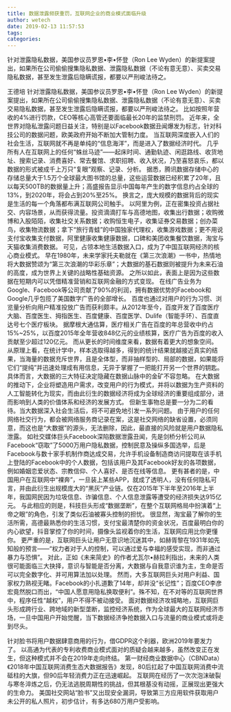 ```yaml
---
title: 数据泄露频获重罚，互联网企业的商业模式面临升级
author: wetech
date: 2019-02-13 11:57:53
tags: 
categories: 
---
```

针对泄露隐私数据，美国参议员罗恩•李•怀登（Ron Lee Wyden）的新提案提出，如果所在公司偷偷搜集隐私数据、泄露隐私数据（不论有意无意）、买卖交易隐私数据，甚至发生泄露后隐瞒谎报，都要以严刑峻法待之。
<!-- more -->
王德培 
针对泄露隐私数据，美国参议员罗恩•李•怀登（Ron Lee Wyden）的新提案提出，如果所在公司偷偷搜集隐私数据、泄露隐私数据（不论有意无意）、买卖交易隐私数据，甚至发生泄露后隐瞒谎报，都要以严刑峻法待之。
比如按照年营收的4%进行罚款，CEO等核心高管还要面临最长20年的监禁刑罚。
近年来，全世界对隐私泄露问题日益关注，特别是以Facebook数据丑闻爆发为标志，针对科技公司的数据问题，欧美政府开始不断加大管制力度。
当互联网深度嵌入人们的社会生活，互联网就不再是单纯的“信息海洋”，而是进入了数据经济时代。
几乎所有人在互联网上的任何“蛛丝马迹”——起床时间、通勤轨迹、闲逛路线、收货地址、搜索记录、消费喜好、常去餐馆、求职招聘、收入状况，乃至喜怒哀乐，都以数据的形式被成千上万只“复眼”观察、记录、分析。
据悉，腾讯数据存储中心的存储总量大于1.5万个全球最大图书馆的总量，这些运营数据已经积累了20年，且以每天500TB的数据量上升；高盛报告显示中国每年产生的数字信息约占全球的13%，到2020年，将会占到20%至25%。
换言之，庞大规模的数据背后的现实是生活的每一个角落都布满互联网公司触手。
以阿里为例，正在密集投资占据社交、内容场景，从而获得流量。投资滴滴打车与高德地图，收集出行数据；收购微博和入股陌陌，收集社交关系数据；收购恒生电子，收集证券交易数据；创办菜鸟，收集物流数据；拿下“旅行青蛙”的中国独家代理权，收集游戏数据；更不用说支付宝收集支付数据，阿里健康收集健康数据，口碑和美团收集餐饮数据，淘宝与天猫收集消费数据。
可见，占领本地生活数据入口，成为了中国互联网经济的核心商业模式。
早在1980年，未来学家托夫勒就在《第三次浪潮》一书中，热情地将大数据赞颂为“第三次浪潮的华彩乐章”；大数据的基石数据则被提升为未来石油的高度，成为世界上关键的战略性基础资源。
之所以如此，表面上是因为这些数据在短期内可以凭借精准营销和互联网金融的方式变现。
在线广告业务为Google、Facebook等公司贡献了90%的利润，拥有数据优势的Facebook和 Google几乎包揽了美国数字广告的全部增长。
百度也通过对用户的行为习惯、浏览量分析向用户精准投放广告而获利颇丰。从2012年至今，百度开发了百度医疗大脑、百度医生、拇指医生、百度健康、百度医学、Dulife（智能手环）、百度直达号七个医疗板块。
据摩根大通估算，医疗相关广告在百度的年总营收中约占15%~25%，以百度2015年全年营收848亿元的业绩核算，医疗广告为百度的收入贡献至少超过120亿元。
而从更长的时间维度来看，数据有着更大的想象空间。
从原理上看，在统计学中，样本选取得越多，得到的统计结果就越接近真实的结果，当海量的数据充斥世界，且是全体型，而非抽样型的、局部的数据，如果能将它们“提纯”并迅速处理成有用信息，无异于掌握了一把能打开另一个世界的钥匙。
具体而言，大数据的三大特征决定隐藏在数据山脉中的金矿不容忽略。
在大数据的推动下，企业将塑造用户需求，改变用户的行为模式，并将以数据为生产资料的人工智能转化为现实，而由此衍生的数据经济将成为全球经济的重要组成部分，进而影响到人类的价值体系和经济的发展方式。
但新生事物总是要一分为二的看待。当大数据深入社会生活后，将不可避免地引发一系列问题。
由于用户的任何网络社交行为，都会被网络服务商记录在案，这是社交网络的缺省设置，必须同意，而这也是“大数据”的源头，无法删除，因此，最直接的风险就是用户数据隐私泄露。
如社交媒体巨头Facebook深陷数据泄露丑闻，先是剑桥分析公司从Facebook“窃取”了5000万用户隐私数据，控制民意及操纵多国选举，后是Facebook与数十家手机制作商达成交易，允许手机设备制造商访问提取在该手机上登陆的Facebook中的个人数据，包括该用户及其Facebook好友的各项数据，例如婚姻恋爱状态、宗教信仰、个人喜好、是否在线等信息。
更有甚者的是，中国用户在互联网中“裸奔”，一旦装上某些APP，就成了透明人，没有任何隐私可言，并由此衍生出规模庞大的“黑灰”产业链。仅在2015年下半年至2016年上半年，我国网民因为垃圾信息、诈骗信息、个人信息泄露等遭受的经济损失达915亿元。
与此相应的则是，科技巨头形成“数据垄断”，在整个互联网格局中扮演着“上帝之眼”的角色，引发了类似石油被寡头控制的担忧。
很显然，淘宝最了解你的生活所需，高德最熟悉你的生活习惯，支付宝最清楚你的资金状况，百度最明白你的内心欲望，抖音掌控了你的时间，摄像头监视着你的生活，互联网应用比你更懂你。
更严重的是，互联网巨头让用户无意识地沉迷其中，如赫胥黎在1931年如先知般的预言——“权力者对于人的控制，可以通过爱与幸福的感受实现，而非通过暴力与恐惧”。
对此，正如《未来简史》的作者尤瓦尔•赫拉利指出，未来的人类很可能面临三大抉择，意识与智能是否分离，大数据与自我意识谁为主，生命是否可以完全数字化、并可用算法加以处理。
然而，大多互联网巨头对用户利益、国家权力熟视无睹。Facebook的小扎道歉了14年，却并没“长记性”；百度CEO李彦宏竟然脱口而出，“中国人愿意用隐私换取便利”。殊不知，在不对等的互联网世界中，程序任性“越权”，用户不得不被动接受。
面对数据经济攻城略地，互联网巨头形成跨行业、跨地域的新型垄断，监控经济系统，作为全球最大的互联网经济市场，一旦中国用户开始觉醒，当下数据经济争抢数据入口与流量的商业模式或将走到尽头。
 
 
针对脸书将用户数据肆意商用的行为，借GDPR这个利器，欧洲2019年要发力了。
以高通为代表的专利收费商业模式面对的质疑会越来越多，虽然改变正在发生，但这种模式并不会在2019年走向终结。
第一财经商业数据中心（CBNData）《2018年中国互联网消费生态大数据报告》发现，80后扛起了中国互联网消费中流砥柱的大旗，但90后年轻消费力正在迅速崛起。
互联网在经历了一次次泡沫破裂与寒冬淬炼之后，仍无法逃脱周期性的挑战，但其根基没有动摇，正展现出更强大的生命力。
美国社交网站“脸书”又出现安全漏洞，导致第三方应用软件获取用户未公开的私人照片，初步估计，有多达680万用户受影响。
